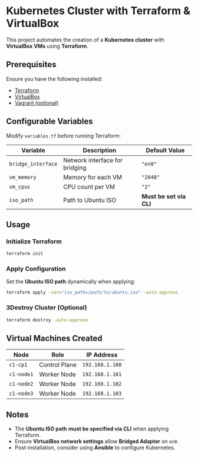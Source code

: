 # Kubernetes Cluster with Terraform & VirtualBox

This project automates the creation of a **Kubernetes cluster** with **VirtualBox VMs** using **Terraform**.

## Prerequisites

Ensure you have the following installed:

- [Terraform](https://developer.hashicorp.com/terraform/downloads)
- [VirtualBox](https://www.virtualbox.org/)
- [Vagrant (optional)](https://developer.hashicorp.com/vagrant/downloads)

## Configurable Variables

Modify `variables.tf` before running Terraform:

| Variable | Description | Default Value |
|----------|-------------|---------------|
| `bridge_interface` | Network interface for bridging | `"en0"` |
| `vm_memory` | Memory for each VM | `"2048"` |
| `vm_cpus` | CPU count per VM | `"2"` |
| `iso_path` | Path to Ubuntu ISO | **Must be set via CLI** |

## Usage

### **Initialize Terraform**
```sh
terraform init
```

### **Apply Configuration**
Set the **Ubuntu ISO path** dynamically when applying:
```sh
terraform apply -var="iso_path=/path/to/ubuntu.iso" -auto-approve
```

### 3️**Destroy Cluster (Optional)**
```sh
terraform destroy -auto-approve
```

## Virtual Machines Created

| Node | Role | IP Address |
|------|------|-----------|
| `c1-cp1` | Control Plane | `192.168.1.100` |
| `c1-node1` | Worker Node | `192.168.1.101` |
| `c1-node2` | Worker Node | `192.168.1.102` |
| `c1-node3` | Worker Node | `192.168.1.103` |

## Notes

- The **Ubuntu ISO path** **must be specified via CLI** when applying Terraform.
- Ensure **VirtualBox network settings** allow **Bridged Adapter** on `en0`.
- Post-installation, consider using **Ansible** to configure Kubernetes.
